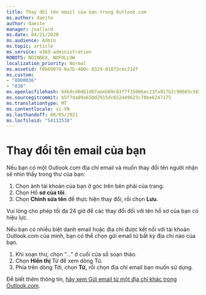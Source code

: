 ```yaml
---
title: Thay đổi tên email của bạn trong Outlook.com
ms.author: daeite
author: daeite
manager: joallard
ms.date: 04/21/2020
ms.audience: Admin
ms.topic: article
ms.service: o365-administration
ROBOTS: NOINDEX, NOFOLLOW
localization_priority: Normal
ms.assetid: f0b69874-8a7b-480c-8329-01872c6c21df
ms.custom:
- "8000036"
- "838"
ms.openlocfilehash: 64b9cd0d61d07aeeb69c83f7f35086ec23fa917b2c90665c567245fe4915abe1
ms.sourcegitcommit: b5f7da89a650d2915dc652449623c78be6247175
ms.translationtype: MT
ms.contentlocale: vi-VN
ms.lasthandoff: 08/05/2021
ms.locfileid: "54112538"
---
```

# <a name="change-your-email-name"></a>Thay đổi tên email của bạn

Nếu bạn có một Outlook.com địa chỉ email và muốn thay đổi tên người nhận sẽ nhìn thấy trong thư của bạn:
  
1. Chọn ảnh tài khoản của bạn ở góc trên bên phải của trang.
2. Chọn Hồ **sơ của tôi**.
3. Chọn **Chỉnh sửa tên** để thực hiện thay đổi, rồi chọn **Lưu**.

Vui lòng cho phép tối đa 24 giờ để các thay đổi đối với tên hồ sơ của bạn có hiệu lực.
  
Nếu bạn có nhiều biệt danh email hoặc địa chỉ được kết nối với tài khoản Outlook.com của mình, bạn có thể chọn gửi email từ bất kỳ địa chỉ nào của bạn.
  
1. Khi soạn thư, chọn "..." ở cuối cửa sổ soạn thảo.
1. Chọn **Hiển thị** Từ để xem dòng Từ.
1. Phía trên dòng Tới, chọn **Từ,** rồi chọn địa chỉ email bạn muốn sử dụng.

Để biết thêm thông tin, [hãy xem Gửi email từ một địa chỉ khác trong Outlook.com](https://support.office.com/article/ccba89cb-141c-4a36-8c56-6d16a8556d2e?wt.mc_id=Office_Outlook_com_Alchemy).